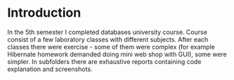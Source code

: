 # Introduction
In the 5th semester I completed databases university course. Course consist of a few laboratory classes with different subjects. After each classes there were exercise - some of them were complex (for example Hibernate homework demanded doing mini web shop with GUI), some were simpler. In subfolders there are exhaustive reports containing code explanation and screenshots. 
